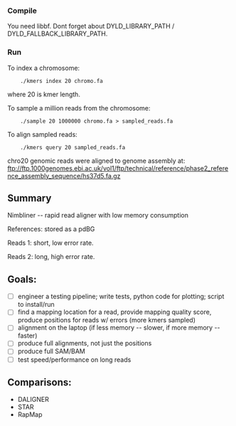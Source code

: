 ### Compile

You need libbf. Dont forget about DYLD_LIBRARY_PATH / DYLD_FALLBACK_LIBRARY_PATH.

### Run

To index a chromosome:

```
	./kmers index 20 chromo.fa
```

where 20 is kmer length.

To sample a million reads from the chromosome:

```
	./sample 20 1000000 chromo.fa > sampled_reads.fa
```

To align sampled reads:

```
	./kmers query 20 sampled_reads.fa
```

chro20 genomic reads were aligned to genome assembly at:
ftp://ftp.1000genomes.ebi.ac.uk/vol1/ftp/technical/reference/phase2_reference_assembly_sequence/hs37d5.fa.gz

## Summary 

Nimbliner -- rapid read aligner with low memory consumption

References: stored as a pdBG

Reads 1: short, low error rate.

Reads 2: long, high error rate.

## Goals: 
 
- [ ] engineer a testing pipeline; write tests, python code for plotting; script to install/run
- [ ] find a mapping location for a read, provide mapping quality score, produce positions for reads w/ errors (more kmers sampled)
- [ ] alignment on the laptop (if less memory -- slower, if more memory -- faster)
- [ ] produce full alignments, not just the positions
- [ ] produce full SAM/BAM
- [ ] test speed/performance on long reads

## Comparisons:
 - DALIGNER
 - STAR
 - RapMap
